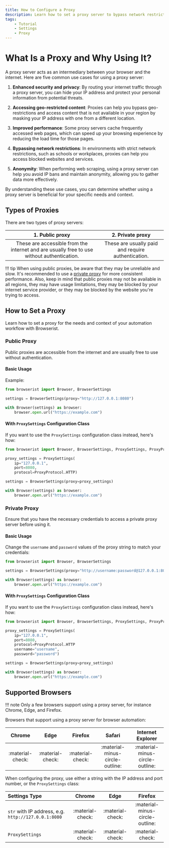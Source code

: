 ```yaml
---
title: How to Configure a Proxy
description: Learn how to set a proxy server to bypass network restrictions and maintain anonymity while web scraping. With Browserist as extension to Selenium, it's easy to configure with few lines of code.
tags:
    - Tutorial
    - Settings
    - Proxy
---
```


# What Is a Proxy and Why Using It?
A proxy server acts as an intermediary between your browser and the internet. Here are five common use cases for using a proxy server:

1. **Enhanced security and privacy**: By routing your internet traffic through a proxy server, you can hide your IP address and protect your personal information from potential threats.

2. **Accessing geo-restricted content**: Proxies can help you bypass geo-restrictions and access content that is not available in your region by masking your IP address with one from a different location.

3. **Improved performance**: Some proxy servers cache frequently accessed web pages, which can speed up your browsing experience by reducing the load time for those pages.

4. **Bypassing network restrictions**: In environments with strict network restrictions, such as schools or workplaces, proxies can help you access blocked websites and services.

5. **Anonymity**: When performing web scraping, using a proxy server can help you avoid IP bans and maintain anonymity, allowing you to gather data more effectively.

By understanding these use cases, you can determine whether using a proxy server is beneficial for your specific needs and context.

## Types of Proxies
There are two types of proxy servers:

| 1. Public proxy                                                                            | 2. Private proxy                                   |
| :----------------------------------------------------------------------------------------: | :------------------------------------------------: |
| These are accessible from the internet and are usually free to use without authentication. | These are usually paid and require authentication. |

!!! tip
    When using public proxies, be aware that they may be unreliable and slow. It's recommended to use a [private proxy](#private-proxy) for more consistent performance. Also, keep in mind that public proxies may not be available in all regions, they may have usage limitations, they may be blocked by your internet service provider, or they may be blocked by the website you're trying to access.

## How to Set a Proxy
Learn how to set a proxy for the needs and context of your automation workflow with Browserist.

### Public Proxy
Public proxies are accessible from the internet and are usually free to use without authentication.

#### Basic Usage
Example:

```python linenums="1" hl_lines="3"
from browserist import Browser, BrowserSettings

settings = BrowserSettings(proxy="http://127.0.0.1:8080")

with Browser(settings) as browser:
    browser.open.url("https://example.com")
```

#### With `ProxySettings` Configuration Class
If you want to use the `ProxySettings` configuration class instead, here's how:

```python linenums="1" hl_lines="3-6"
from browserist import Browser, BrowserSettings, ProxySettings, ProxyProtocol

proxy_settings = ProxySettings(
    ip="127.0.0.1",
    port=8080,
    protocol=ProxyProtocol.HTTP)

settings = BrowserSettings(proxy=proxy_settings)

with Browser(settings) as browser:
    browser.open.url("https://example.com")
```

### Private Proxy
Ensure that you have the necessary credentials to access a private proxy server before using it.

#### Basic Usage
Change the `username` and `password` values of the proxy string to match your credentials:

```python linenums="1" hl_lines="3"
from browserist import Browser, BrowserSettings

settings = BrowserSettings(proxy="http://username:password@127.0.0.1:8080")

with Browser(settings) as browser:
    browser.open.url("https://example.com")
```

#### With `ProxySettings` Configuration Class
If you want to use the `ProxySettings` configuration class instead, here's how:

```python linenums="1" hl_lines="3-8"
from browserist import Browser, BrowserSettings, ProxySettings, ProxyProtocol

proxy_settings = ProxySettings(
    ip="127.0.0.1",
    port=8080,
    protocol=ProxyProtocol.HTTP
    username="username",
    password="password")

settings = BrowserSettings(proxy=proxy_settings)

with Browser(settings) as browser:
    browser.open.url("https://example.com")
```

## Supported Browsers

!!! note
    Only a few browsers support using a proxy server, for instance Chrome, Edge, and Firefox.

Browsers that support using a proxy server for browser automation:

<div id="proxy-supported-browsers-table"></div>

| Chrome           | Edge             | Firefox           | Safari                          | Internet Explorer               |
| :--------------: | :--------------: | :---------------: | :-----------------------------: | :-----------------------------: |
| :material-check: | :material-check: | :material-check:  | :material-minus-circle-outline: | :material-minus-circle-outline: |


When configuring the proxy, use either a string with the IP address and port number, or the `ProxySettings` class:

<div id="proxy-settings-browser-support-table"></div>

| Settings Type                                       | Chrome           | Edge             | Firefox                         |
| :-------------------------------------------------- | :--------------: | :--------------: | :-----------------------------: |
| `str` with IP address, e.g. `http://127.0.0.1:8080` | :material-check: | :material-check: | :material-minus-circle-outline: |
| `ProxySettings`                                     | :material-check: | :material-check: | :material-check:                |
